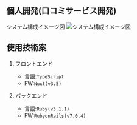 
## 個人開発(口コミサービス開発)
システム構成イメージ図
![システム構成イメージ図](https://github.com/moriyama14t/open-freelance/assets/56777467/c1b7d23d-9045-4167-acc9-59bd6dad011e)

## 使用技術案

1. フロントエンド
    - 言語:`TypeScript`
    - FW:`Nuxt(v3.5)`

1. バックエンド
    - 言語:`Ruby(v3.1.1)`
    - FW:`RubyonRails(v7.0.4)`
